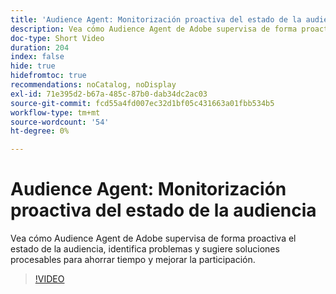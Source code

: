 ```yaml
---
title: 'Audience Agent: Monitorización proactiva del estado de la audiencia'
description: Vea cómo Audience Agent de Adobe supervisa de forma proactiva el estado de la audiencia, identifica problemas y sugiere soluciones procesables para ahorrar tiempo y mejorar la participación.
doc-type: Short Video
duration: 204
index: false
hide: true
hidefromtoc: true
recommendations: noCatalog, noDisplay
exl-id: 71e395d2-b67a-485c-87b0-dab34dc2ac03
source-git-commit: fcd55a4fd007ec32d1bf05c431663a01fbb534b5
workflow-type: tm+mt
source-wordcount: '54'
ht-degree: 0%

---
```


# Audience Agent: Monitorización proactiva del estado de la audiencia

Vea cómo Audience Agent de Adobe supervisa de forma proactiva el estado de la audiencia, identifica problemas y sugiere soluciones procesables para ahorrar tiempo y mejorar la participación.

<!-- 62_S653_3442539_203_audience-agent-proactive-audience-health-monitoring -->
>[!VIDEO](https://video.tv.adobe.com/v/3460058/?learn=on&enablevpops=true&captions=spa)
